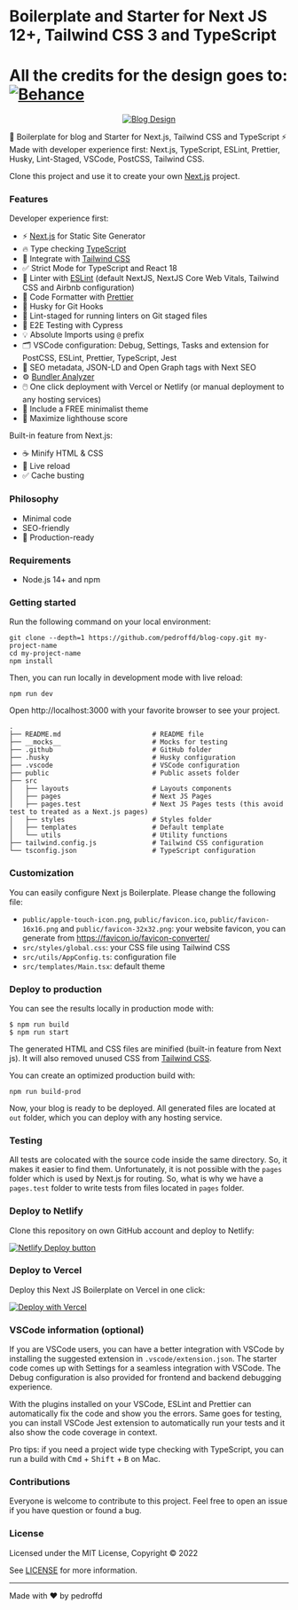 # Boilerplate and Starter for Next JS 12+, Tailwind CSS 3 and TypeScript

# All the credits for the design goes to: [![Behance](https://img.shields.io/badge/Behance-0054F7?style=for-the-badge&logo=behance&logoColor=white)](https://www.behance.net/bsiteagency)

<p align="center">
  <a href="https://www.behance.net/bsiteagency"><img src="public/assets/images/Hexa_Blog1.jpg" alt="Blog Design"></a>
</p>

🚀 Boilerplate for blog and Starter for Next.js, Tailwind CSS and TypeScript ⚡️ Made with developer experience first: Next.js, TypeScript, ESLint, Prettier, Husky, Lint-Staged, VSCode, PostCSS, Tailwind CSS.

Clone this project and use it to create your own [Next.js](https://nextjs.org) project.

### Features

Developer experience first:

- ⚡ [Next.js](https://nextjs.org) for Static Site Generator
- 🔥 Type checking [TypeScript](https://www.typescriptlang.org)
- 💎 Integrate with [Tailwind CSS](https://tailwindcss.com)
- ✅ Strict Mode for TypeScript and React 18
- 📏 Linter with [ESLint](https://eslint.org) (default NextJS, NextJS Core Web Vitals, Tailwind CSS and Airbnb configuration)
- 💖 Code Formatter with [Prettier](https://prettier.io)
- 🦊 Husky for Git Hooks
- 🚫 Lint-staged for running linters on Git staged files
- 🧪 E2E Testing with Cypress
- 💡 Absolute Imports using `@` prefix
- 🗂 VSCode configuration: Debug, Settings, Tasks and extension for PostCSS, ESLint, Prettier, TypeScript, Jest
- 🤖 SEO metadata, JSON-LD and Open Graph tags with Next SEO
- ⚙️ [Bundler Analyzer](https://www.npmjs.com/package/@next/bundle-analyzer)
- 🖱️ One click deployment with Vercel or Netlify (or manual deployment to any hosting services)
- 🌈 Include a FREE minimalist theme
- 💯 Maximize lighthouse score

Built-in feature from Next.js:

- ☕ Minify HTML & CSS
- 💨 Live reload
- ✅ Cache busting

### Philosophy

- Minimal code
- SEO-friendly
- 🚀 Production-ready

### Requirements

- Node.js 14+ and npm

### Getting started

Run the following command on your local environment:

```shell
git clone --depth=1 https://github.com/pedroffd/blog-copy.git my-project-name
cd my-project-name
npm install
```

Then, you can run locally in development mode with live reload:

```shell
npm run dev
```

Open http://localhost:3000 with your favorite browser to see your project.

```shell
.
├── README.md                       # README file
├── __mocks__                       # Mocks for testing
├── .github                         # GitHub folder
├── .husky                          # Husky configuration
├── .vscode                         # VSCode configuration
├── public                          # Public assets folder
├── src
│   ├── layouts                     # Layouts components
│   ├── pages                       # Next JS Pages
│   ├── pages.test                  # Next JS Pages tests (this avoid test to treated as a Next.js pages)
│   ├── styles                      # Styles folder
│   ├── templates                   # Default template
│   └── utils                       # Utility functions
├── tailwind.config.js              # Tailwind CSS configuration
└── tsconfig.json                   # TypeScript configuration
```

### Customization

You can easily configure Next js Boilerplate. Please change the following file:

- `public/apple-touch-icon.png`, `public/favicon.ico`, `public/favicon-16x16.png` and `public/favicon-32x32.png`: your website favicon, you can generate from https://favicon.io/favicon-converter/
- `src/styles/global.css`: your CSS file using Tailwind CSS
- `src/utils/AppConfig.ts`: configuration file
- `src/templates/Main.tsx`: default theme

### Deploy to production

You can see the results locally in production mode with:

```shell
$ npm run build
$ npm run start
```

The generated HTML and CSS files are minified (built-in feature from Next js). It will also removed unused CSS from [Tailwind CSS](https://tailwindcss.com).

You can create an optimized production build with:

```shell
npm run build-prod
```

Now, your blog is ready to be deployed. All generated files are located at `out` folder, which you can deploy with any hosting service.

### Testing

All tests are colocated with the source code inside the same directory. So, it makes it easier to find them. Unfortunately, it is not possible with the `pages` folder which is used by Next.js for routing. So, what is why we have a `pages.test` folder to write tests from files located in `pages` folder.

### Deploy to Netlify

Clone this repository on own GitHub account and deploy to Netlify:

[![Netlify Deploy button](https://www.netlify.com/img/deploy/button.svg)](https://app.netlify.com/start/deploy?repository=https://github.com/ixartz/Next-js-Boilerplate)

### Deploy to Vercel

Deploy this Next JS Boilerplate on Vercel in one click:

[![Deploy with Vercel](https://vercel.com/button)](https://vercel.com/new/git/external?repository-url=https%3A%2F%2Fgithub.com%2Fixartz%2FNext-js-Boilerplate)

### VSCode information (optional)

If you are VSCode users, you can have a better integration with VSCode by installing the suggested extension in `.vscode/extension.json`. The starter code comes up with Settings for a seamless integration with VSCode. The Debug configuration is also provided for frontend and backend debugging experience.

With the plugins installed on your VSCode, ESLint and Prettier can automatically fix the code and show you the errors. Same goes for testing, you can install VSCode Jest extension to automatically run your tests and it also show the code coverage in context.

Pro tips: if you need a project wide type checking with TypeScript, you can run a build with <kbd>Cmd</kbd> + <kbd>Shift</kbd> + <kbd>B</kbd> on Mac.

### Contributions

Everyone is welcome to contribute to this project. Feel free to open an issue if you have question or found a bug.

### License

Licensed under the MIT License, Copyright © 2022

See [LICENSE](LICENSE) for more information.

---

Made with ♥ by pedroffd
